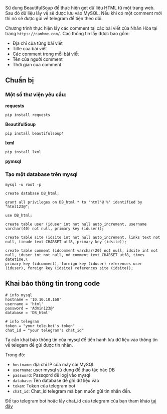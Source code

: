 Sử dung BeautifulSoup để thực hiện get dữ liệu HTML từ một trang web. Sau đó dữ liệu lấy về sẽ được lưu vào MySQL. Nếu khi có một comment mới thì nó sẽ được gửi về telegram để tiện theo dõi.

Chương trình thực hiện lấy các comment tại các bài viết của Nhân Hòa tại trang `https://canhme.com/`. Các thông tin lấy được bao gồm:
 * Địa chỉ của từng bài viết
 * Title của bài viết
 * Các comment trong mỗi bài viết
 * Tên của người comment
 * Thời gian của comment

## Chuẩn bị

### Một số thư viện yêu cầu:

**requests**

```
pip install requests
```

**BeautifulSoup**

```
pip install beautifulsoup4
```

**lxml**

```
pip install lxml
```

**pymsql**

### Tạo một database trên mysql

```
mysql -u root -p

create database DB_html;

grant all privileges on DB_html.* to 'html'@'%' identified by "html123@";

use DB_html;

create table user (iduser int not null auto_increment, username varchar(40) not null, primary key (iduser));

create table site (idsite int not null auto_increment, links text not null, tieude text CHARSET utf8, primary key (idsite));

create table comment (idcomment varchar(20) not null, idsite int not null, iduser int not null, nd_comment text CHARSET utf8, times datetime,\
primary key (idcomment), foreign key (iduser) references user (iduser), foreign key (idsite) references site (idsite));
```

## Khai báo thông tin trong code

```
# info mysql
hostname = '10.10.10.168'
username = 'html'
password = 'Admin123@'
database = 'DB_html'

# info telegram
token = "your tele-bot's token"
chat_id = "your telegram's chat_id"
```

Ta cần khai báo thông tin của mysql để tiến hành lưu dữ liệu vào thông tin về telegam để gửi được tin nhắn.

Trong đó:
 * `hostname`: địa chỉ IP của máy cài MySQL
 * `username`: user mysql sử dụng để thao tác báo DB
 * `password`: Passqord để logị vào mysql
 * `database`: Tên database để ghi dữ liệu vào
 * `token`: Token của telegram bot
 * `chat_id`: Chat_id telegram mà bạn muốn gửi tin nhắn đến.

Để tạo telegram bot hoặc lấy chat_id của telegram của bạn tham khảo [tại đây](https://blog.cloud365.vn/monitor/zabbix4-thiet-lap-canh-bao-qua-telegram/)